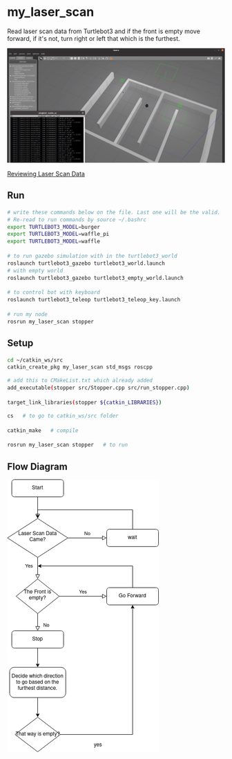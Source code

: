 # my_laser_scan
Read laser scan data from Turtlebot3 and if the front is empty move forward, if it's not, turn right or left that which is the furthest. 

![image](imgs/img.png)

[Reviewing Laser Scan Data](https://github.com/AhmetEkiz/my_ros_pkgs/tree/main/my_laser_scan)

## Run
```bash
# write these commands below on the file. Last one will be the valid. 
# Re-read to run commands by source ~/.bashrc
export TURTLEBOT3_MODEL=burger
export TURTLEBOT3_MODEL=waffle_pi
export TURTLEBOT3_MODEL=waffle

# to run gazebo simulation with in the turtlebot3_world
roslaunch turtlebot3_gazebo turtlebot3_world.launch
# with empty world
roslaunch turtlebot3_gazebo turtlebot3_empty_world.launch

# to control bot with keyboard
roslaunch turtlebot3_teleop turtlebot3_teleop_key.launch

# run my node
rosrun my_laser_scan stopper
```

## Setup

```bash
cd ~/catkin_ws/src
catkin_create_pkg my_laser_scan std_msgs roscpp
```

```bash
# add this to CMakeList.txt which already added
add_executable(stopper src/Stopper.cpp src/run_stopper.cpp)

target_link_libraries(stopper ${catkin_LIBRARIES})
```

```bash
cs   # to go to catkin_ws/src folder

catkin_make   # compile

rosrun my_laser_scan stopper   # to run
```

## Flow Diagram

![Flow Diagram](imgs/diagram.png)